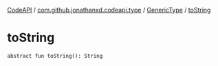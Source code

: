 [CodeAPI](../../index.md) / [com.github.jonathanxd.codeapi.type](../index.md) / [GenericType](index.md) / [toString](.)

# toString

`abstract fun toString(): String`